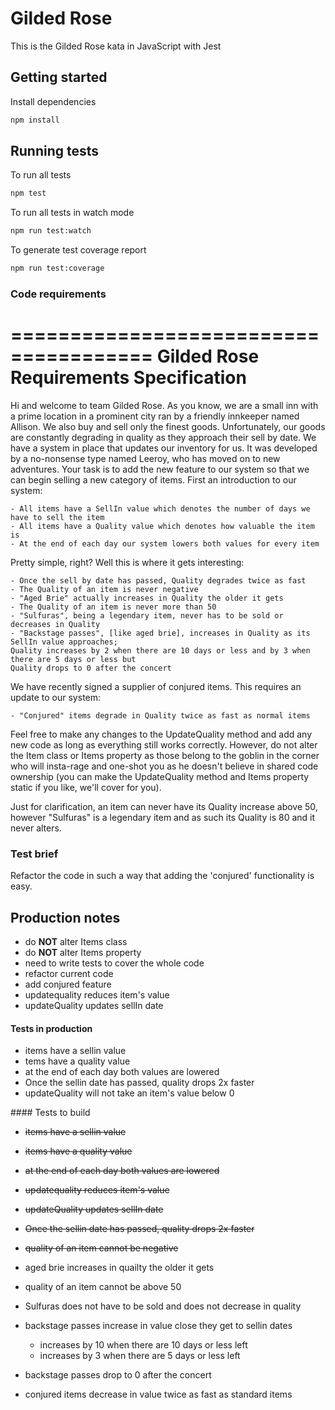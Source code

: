 # Gilded Rose

This is the Gilded Rose kata in JavaScript with Jest

## Getting started

Install dependencies

```sh
npm install
```

## Running tests

To run all tests

```sh
npm test
```

To run all tests in watch mode

```sh
npm run test:watch
```

To generate test coverage report

```sh
npm run test:coverage
```


### Code requirements
======================================
Gilded Rose Requirements Specification
======================================

Hi and welcome to team Gilded Rose. As you know, we are a small inn with a prime location in a
prominent city ran by a friendly innkeeper named Allison. We also buy and sell only the finest goods.
Unfortunately, our goods are constantly degrading in quality as they approach their sell by date. We
have a system in place that updates our inventory for us. It was developed by a no-nonsense type named
Leeroy, who has moved on to new adventures. Your task is to add the new feature to our system so that
we can begin selling a new category of items. First an introduction to our system:

	- All items have a SellIn value which denotes the number of days we have to sell the item
	- All items have a Quality value which denotes how valuable the item is
	- At the end of each day our system lowers both values for every item

Pretty simple, right? Well this is where it gets interesting:

	- Once the sell by date has passed, Quality degrades twice as fast
	- The Quality of an item is never negative
	- "Aged Brie" actually increases in Quality the older it gets
	- The Quality of an item is never more than 50
	- "Sulfuras", being a legendary item, never has to be sold or decreases in Quality
	- "Backstage passes", [like aged brie], increases in Quality as its SellIn value approaches;
	Quality increases by 2 when there are 10 days or less and by 3 when there are 5 days or less but
	Quality drops to 0 after the concert

We have recently signed a supplier of conjured items. This requires an update to our system:

	- "Conjured" items degrade in Quality twice as fast as normal items

Feel free to make any changes to the UpdateQuality method and add any new code as long as everything
still works correctly. However, do not alter the Item class or Items property as those belong to the
goblin in the corner who will insta-rage and one-shot you as he doesn't believe in shared code
ownership (you can make the UpdateQuality method and Items property static if you like, we'll cover
for you).

Just for clarification, an item can never have its Quality increase above 50, however "Sulfuras" is a
legendary item and as such its Quality is 80 and it never alters.

### Test brief

Refactor the code in such a way that adding the 'conjured' functionality is easy.

## Production notes

* do **NOT** alter Items class
* do **NOT** alter Items property
* need to write tests to cover the whole code
* refactor current code
* add conjured feature
* updatequality reduces item's value
* updateQuality updates sellIn date


#### Tests in production

* items have a sellin value
* tems have a quality value
* at the end of each day both values are lowered
* Once the sellin date has passed, quality drops 2x faster
* updateQuality will not take an item's value below 0

#### Tests to build

* ~~items have a sellin value~~
* ~~items have a quality value~~
* ~~at the end of each day both values are lowered~~

* ~~updatequality reduces item's value~~
* ~~updateQuality updates sellIn date~~
* ~~Once the sellin date has passed, quality drops 2x faster~~
* ~~quality of an item cannot be negative~~
* aged brie increases in quailty the older it gets
* quality of an item cannot be above 50
* Sulfuras does not have to be sold and does not decrease in quality
* backstage passes increase in value close they get to sellin dates
  - increases by 10 when there are 10 days or less left
  - increases by 3 when there are 5 days or less left
* backstage passes drop to 0 after the concert
* conjured items decrease in value twice as fast as standard items
